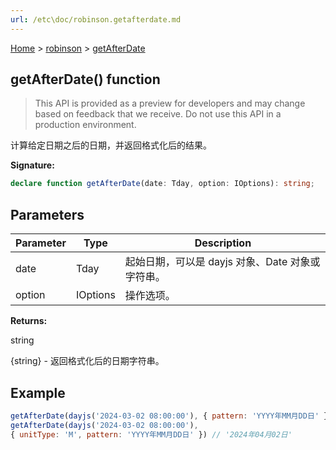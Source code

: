 ```yaml
---
url: /etc\doc/robinson.getafterdate.md
---
```

[Home](./index.md) > [robinson](./robinson.md) > [getAfterDate](./robinson.getafterdate.md)

## getAfterDate() function

> This API is provided as a preview for developers and may change based on feedback that we receive. Do not use this API in a production environment.

计算给定日期之后的日期，并返回格式化后的结果。

**Signature:**

```typescript
declare function getAfterDate(date: Tday, option: IOptions): string;
```

## Parameters

|  Parameter | Type | Description |
|  --- | --- | --- |
|  date | Tday | 起始日期，可以是 dayjs 对象、Date 对象或字符串。 |
|  option | IOptions | 操作选项。 |

**Returns:**

string

{string} - 返回格式化后的日期字符串。

## Example

```javascript
getAfterDate(dayjs('2024-03-02 08:00:00'), { pattern: 'YYYY年MM月DD日' }) // '2024年03月03日'
getAfterDate(dayjs('2024-03-02 08:00:00'),
{ unitType: 'M', pattern: 'YYYY年MM月DD日' }) // '2024年04月02日'
```
